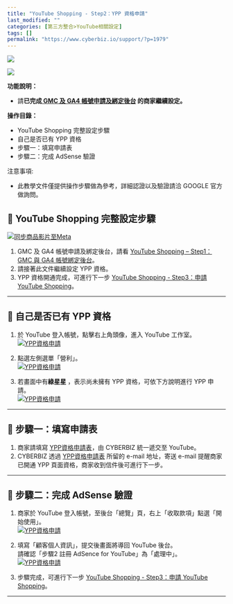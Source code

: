 ```yaml
---
title: "YouTube Shopping - Step2：YPP 資格申請"
last_modified: ""
categories: [第三方整合>YouTube相關設定]
tags: []
permalink: "https://www.cyberbiz.io/support/?p=1979"
---
```


![](https://www.cyberbiz.io/support/wp-content/uploads/適用站別.png)

[![](https://www.cyberbiz.io/support/wp-content/uploads/台灣站.png)](https://www.cyberbiz.io/support/?page_id=2490)

**功能說明：**  

* 請**已完成[ GMC 及 GA4 帳號申請及綁定後台](https://www.cyberbiz.io/support/?p=6118) 的商家繼續設定。**

**操作目錄：**

* YouTube Shopping 完整設定步驟
* 自己是否已有 YPP 資格
* 步驟一：填寫申請表
* 步驟二：完成 AdSense 驗證

注意事項:  

* 此教學文件僅提供操作步驟做為參考，詳細認證以及驗證請洽 GOOGLE 官方做詢問。

## 📌 YouTube Shopping 完整設定步驟


[![同步商品影片至Meta](https://www.cyberbiz.io/support/wp-content/uploads/YouTube-Shopping設定說明02.png)](https://www.cyberbiz.io/support/wp-content/uploads/YouTube-Shopping設定說明02.png)

1. GMC 及 GA4 帳號申請及綁定後台，請看 [YouTube Shopping – Step1：GMC 與 GA4 帳號綁定後台](https://www.cyberbiz.io/support/?p=6118)。
2. 請接著此文件繼續設定 YPP 資格。
3. YPP 資格開通完成，可進行下一步 [YouTube Shopping - Step3：申請 YouTube Shopping](https://www.cyberbiz.io/support/?p=1979)。

* * *

## 📌 自己是否已有 YPP 資格



1. 於 YouTube 登入帳號，點擊右上角頭像，進入 YouTube 工作室。  
[![YPP資格申請](https://www.cyberbiz.io/support/wp-content/uploads/YPP資格申請01.png)](https://www.cyberbiz.io/support/wp-content/uploads/YPP資格申請01.png)



2. 點選左側選單「營利」。  
[![YPP資格申請](https://www.cyberbiz.io/support/wp-content/uploads/YPP資格申請02.png)](https://www.cyberbiz.io/support/wp-content/uploads/YPP資格申請02.png)

3. 若畫面中有**綠星星** ，表示尚未擁有 YPP 資格，可依下方說明進行 YPP 申請。  
[![YPP資格申請](https://www.cyberbiz.io/support/wp-content/uploads/YPP資格申請03.png)](https://www.cyberbiz.io/support/wp-content/uploads/YPP資格申請03.png)

* * *

## 📌 步驟一：填寫申請表



1. 商家請填寫 [ YPP資格申請表](https://docs.google.com/forms/d/e/1FAIpQLSe-0DHZDPQrmLIK76IUcQ-bJJrdLlBzmMejLI_4aLsGKl36lA/viewform)，由 CYBERBIZ 統一遞交至 YouTube。
2. CYBERBIZ 透過 [YPP資格申請表](https://docs.google.com/forms/d/e/1FAIpQLSe-0DHZDPQrmLIK76IUcQ-bJJrdLlBzmMejLI_4aLsGKl36lA/viewform) 所留的 e-mail 地址，寄送 e-mail 提醒商家已開通 YPP 頁面資格，商家收到信件後可進行下一步。

* * *

## 📌 步驟二：完成 AdSense 驗證



1. 商家於 YouTube 登入帳號，至後台「總覽」頁，右上「收取款項」點選「開始使用」。  
[![YPP資格申請](https://www.cyberbiz.io/support/wp-content/uploads/YPP資格申請04.png)](https://www.cyberbiz.io/support/wp-content/uploads/YPP資格申請04.png)

2. 填寫「顧客個人資訊」，提交後畫面將導回 YouTube 後台。  
請確認「步驟2 註冊 AdSence for YouTube」為「處理中」。  
[![YPP資格申請](https://www.cyberbiz.io/support/wp-content/uploads/YPP資格申請05.png)](https://www.cyberbiz.io/support/wp-content/uploads/YPP資格申請05.png)

3. 步驟完成，可進行下一步 [YouTube Shopping - Step3：申請 YouTube Shopping](https://www.cyberbiz.io/support/?p=6149)。

* * *

